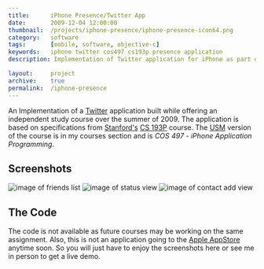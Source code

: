 ```yaml
---
title:      iPhone Presence/Twitter App
date:       2009-12-04 12:00:00
thumbnail:  /projects/iphone-presence/iphone-presence-icon64.png
category:   software
tags:       [mobile, software, objective-c]
keywords:   iphone twitter cos497 cs193p presence application
description: Implementation of Twitter application for iPhone as part of COS497 course

layout:     project
archive:    true
permalink:  /iphone-presence
---
```

An Implementation of a <a href="http://twitter.com">Twitter</a>
application built while offering an independent study course over the
summer of 2009. The application is based on specifications from <a
href="http://stanford.edu">Stanford's</a> <a
href="http://www.stanford.edu/class/cs193p/">CS 193P</a> course. The <a
href="http://usm.maine.edu">USM</a> version of the course is in my
courses section and is _COS 497 -
iPhone Application Programming_.


## Screenshots

![image of friends list]({{site.baseurl}}/assets/projects/iphone-presence/iphone-presence-friends-medium.png)
![image of status view]({{site.baseurl}}/assets/projects/iphone-presence/iphone-presence-status-medium.png)
![image of contact add view]({{site.baseurl}}/assets/projects/iphone-presence/iphone-presence-contact-medium.png)

## The Code

The code is not available as future courses may be working on the same
assignment. Also, this is not an application going to the <a
href="http://apple.com/store">Apple AppStore</a> anytime soon. So you
will just have to enjoy the screenshots here or see me in person to get
a live demo.
